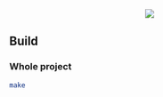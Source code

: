 <div align="center">
	<img src="https://github.com/ayogun/42-project-badges/raw/main/covers/cover-minishell.png" />
</div>

## Build

### Whole project

```sh
make
```
